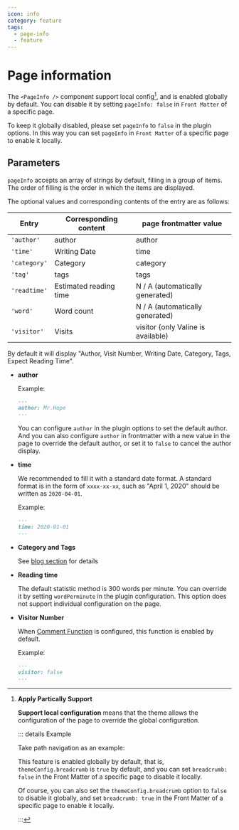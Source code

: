 ```yaml
---
icon: info
category: feature
tags:
  - page-info
  - feature
---
```


# Page information

The `<PageInfo />` component support local config[^applypartically], and is enabled globally by default. You can disable it by setting `pageInfo: false` in `Front Matter` of a specific page.

[^applypartically]: **Apply Partically Support**

    **Support local configuration**<MyBadge text="Support page config" /> means that the theme allows the configuration of the page to override the global configuration.

    ::: details Example

    Take path navigation as an example:

    This feature is enabled globally by default, that is, `themeConfig.breadcrumb` is `true` by default, and you can set `breadcrumb: false` in the Front Matter of a specific page to disable it locally.

    Of course, you can also set the `themeConfig.breadcrumb` option to `false` to disable it globally, and set `breadcrumb: true` in the Front Matter of a specific page to enable it locally.

    :::

To keep it globally disabled, please set `pageInfo` to `false` in the plugin options. In this way you can set `pageInfo` in `Front Matter` of a specific page to enable it locally.

## Parameters <MyBadge text="Support page config" />

`pageInfo` accepts an array of strings by default, filling in a group of items. The order of filling is the order in which the items are displayed.

The optional values ​​and corresponding contents of the entry are as follows:

| Entry        | Corresponding content  | page frontmatter value             |
| ------------ | ---------------------- | ---------------------------------- |
| `'author'`   | author                 | author                             |
| `'time'`     | Writing Date           | time                               |
| `'category'` | Category               | category                           |
| `'tag'`      | tags                   | tags                               |
| `'readtime'` | Estimated reading time | N / A (automatically generated)    |
| `'word'`     | Word count             | N / A (automatically generated)    |
| `'visitor'`  | Visits                 | visitor (only Valine is available) |

By default it will display "Author, Visit Number, Writing Date, Category, Tags, Expect Reading Time".

- **author** <MyBadge text="Support page config" />

  Example:

  ```md
  ---
  author: Mr.Hope
  ---
  ```

  You can configure `author` in the plugin options to set the default author. And you can also configure `author` in frontmatter with a new value in the page to override the default author, or set it to `false` to cancel the author display.

- **time**

  We recommended to fill it with a standard date format. A standard format is in the form of `xxxx-xx-xx`, such as "April 1, 2020" should be written as `2020-04-01`.

  Example:

  ```md
  ---
  time: 2020-01-01
  ---
  ```

- **Category and Tags**

  See [blog section](blog.md) for details

- **Reading time**

  The default statistic method is 300 words per minute. You can override it by setting `wordPerminute` in the plugin configuration. This option does not support individual configuration on the page.

- **Visitor Number** <MyBadge text="Support page config" />

  When [Comment Function](../feature/comment.md) is configured, this function is enabled by default.

  Example:

  ```md
  ---
  visitor: false
  ---
  ```
